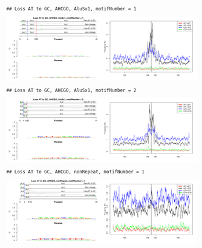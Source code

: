 

```
## Loss AT to GC, AHCGO, AluSx1, motifNumber = 1
```

![plot of chunk motifPValues](figure/motifPValues1.png) 

```
## Loss AT to GC, AHCGO, AluSx1, motifNumber = 2
```

![plot of chunk motifPValues](figure/motifPValues2.png) 

```
## Loss AT to GC, AHCGO, nonRepeat, motifNumber = 1
```

![plot of chunk motifPValues](figure/motifPValues3.png) 
  
